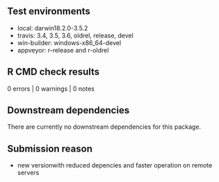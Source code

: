 ## Test environments
* local: darwin18.2.0-3.5.2
* travis: 3.4, 3.5, 3.6, oldrel, release, devel
* win-builder: windows-x86_64-devel
* appveyor: r-release and r-oldrel

## R CMD check results
0 errors | 0 warnings | 0 notes

## Downstream dependencies
There are currently no downstream dependencies for this package.

## Submission reason
* new versionwith reduced depencies and faster operation on remote servers
